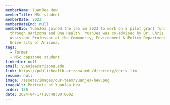 ```yaml
---
memberName: YuanJea Hew
memberTitle: MSc student
memberDate: 2023
memberDateEnd: null
memberBio: YuanJea joined the lab in 2023 to work on a pilot grant funded
  through UArizona and One Health. YuanJea was co-advised by Dr. Chris Lim,
  Assistant Professor at the Community, Environment & Policy Department at the
  University of Arizona.
tags:
  - Former
  - MSc capstone student
linkedin: null
email: yuanjea@arizona.edu
link: https://publichealth.arizona.edu/directory/chris-lim
resume: null
image: /assets/images/our-team/yuanjea-hew.png
imageAlt: Portrait of YuanJea Hew
order: 150
date: 2024-04-17T10:48:00.000Z
---
```


